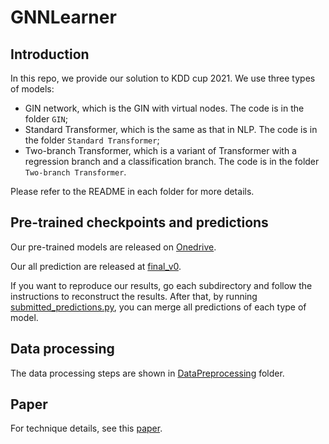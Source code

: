 # GNNLearner

## Introduction
In this repo, we provide our solution to KDD cup 2021. We use three types of models:

- GIN network, which is the GIN with virtual nodes. The code is in the folder `GIN`; 
- Standard Transformer, which is the same as that in NLP. The code is in the folder `Standard Transformer`;
- Two-branch Transformer, which is a variant of Transformer with a regression branch and a classification branch. The code is in the folder `Two-branch Transformer`.

Please refer to the README in each folder for more details.

## Pre-trained checkpoints and predictions
Our pre-trained models are released on [Onedrive](https://mailustceducn-my.sharepoint.com/:f:/g/personal/teslazhu_mail_ustc_edu_cn/Emvau85Qcv9NowWIrR3d5HEBidQuh8sH9yOcgoAdqdd-Ag?e=YgHdN9). 

Our all prediction are released at [final_v0](https://mailustceducn-my.sharepoint.com/:f:/r/personal/teslazhu_mail_ustc_edu_cn/Documents/share/public/kddcup/final_v0?csf=1&web=1&e=WjNhqX). 

If you want to reproduce our results, go each subdirectory and follow the instructions to reconstruct the results. After that,  by running [submitted_predictions.py](./submitted_predictions.py), you can merge all predictions of each type of model.


## Data processing
The data processing steps are shown in [DataPreprocessing](./DataPreprocessing/README.md) folder.

## Paper
For technique details, see this [paper](./paper.pdf).
